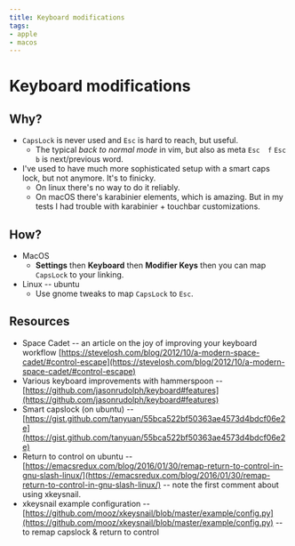 ```yaml
---
title: Keyboard modifications
tags:
- apple
- macos
---
```


# Keyboard modifications

## Why?

* `CapsLock` is never used and `Esc` is hard to reach, but useful. 
    * The typical _back to normal mode_ in vim, but also as meta `Esc  f` `Esc  b` is next/previous word. 
* I've used to have much more sophisticated setup with a smart caps lock, but not anymore. It's to finicky.
    * On linux there's no way to do it reliably.
    * On macOS there's karabinier elements, which is amazing. But in my tests I had trouble with karabinier + touchbar customizations. 


## How?

* MacOS
    * **Settings** then **Keyboard** then **Modifier Keys** then you can map `CapsLock` to your linking.
* Linux -- ubuntu
    * Use gnome tweaks to map `CapsLock` to `Esc`.


## Resources

* Space Cadet -- an article on the joy of improving your keyboard workflow [https://stevelosh.com/blog/2012/10/a-modern-space-cadet/#control-escape](https://stevelosh.com/blog/2012/10/a-modern-space-cadet/#control-escape)
* Various keyboard improvements with hammerspoon -- [https://github.com/jasonrudolph/keyboard#features](https://github.com/jasonrudolph/keyboard#features)
* Smart capslock (on ubuntu) -- [https://gist.github.com/tanyuan/55bca522bf50363ae4573d4bdcf06e2e](https://gist.github.com/tanyuan/55bca522bf50363ae4573d4bdcf06e2e)
* Return to control on ubuntu -- [https://emacsredux.com/blog/2016/01/30/remap-return-to-control-in-gnu-slash-linux/](https://emacsredux.com/blog/2016/01/30/remap-return-to-control-in-gnu-slash-linux/) -- note the first comment about using xkeysnail.
* xkeysnail example configuration -- [https://github.com/mooz/xkeysnail/blob/master/example/config.py](https://github.com/mooz/xkeysnail/blob/master/example/config.py) -- to remap capslock & return to control